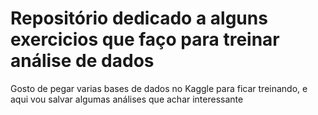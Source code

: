 # Repositório dedicado a alguns exercicios que faço para treinar análise de dados
Gosto de pegar varias bases de dados no Kaggle para ficar treinando, e aqui vou salvar algumas análises que achar interessante
